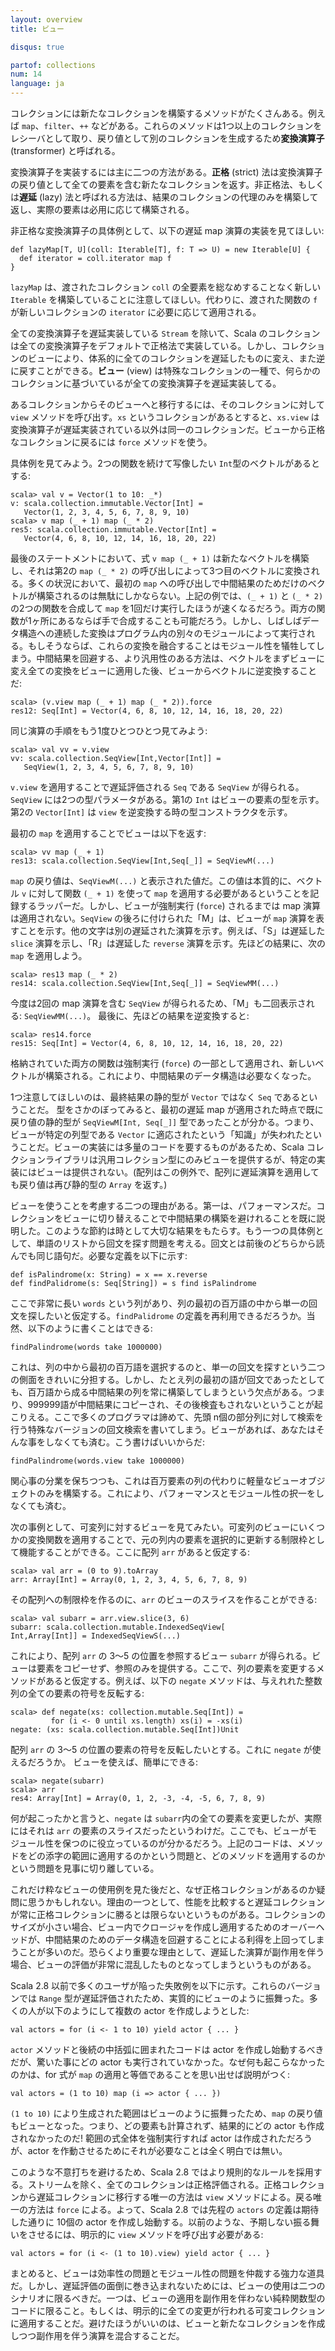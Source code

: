 ```yaml
---
layout: overview
title: ビュー

disqus: true

partof: collections
num: 14
language: ja
---
```


コレクションには新たなコレクションを構築するメソッドがたくさんある。例えば `map`、`filter`、`++` などがある。これらのメソッドは1つ以上のコレクションをレシーバとして取り、戻り値として別のコレクションを生成するため**変換演算子** 
(transformer) と呼ばれる。

変換演算子を実装するには主に二つの方法がある。**正格** (strict) 法は変換演算子の戻り値として全ての要素を含む新たなコレクションを返す。非正格法、もしくは**遅延** (lazy) 法と呼ばれる方法は、結果のコレクションの代理のみを構築して返し、実際の要素は必用に応じて構築される。

非正格な変換演算子の具体例として、以下の遅延 map 演算の実装を見てほしい:

    def lazyMap[T, U](coll: Iterable[T], f: T => U) = new Iterable[U] {
      def iterator = coll.iterator map f
    }

`lazyMap` は、渡されたコレクション `coll` の全要素を総なめすることなく新しい `Iterable` を構築していることに注意してほしい。代わりに、渡された関数の `f` が新しいコレクションの `iterator` に必要に応じて適用される。

全ての変換演算子を遅延実装している `Stream` を除いて、Scala のコレクションは全ての変換演算子をデフォルトで正格法で実装している。しかし、コレクションのビューにより、体系的に全てのコレクションを遅延したものに変え、また逆に戻すことができる。**ビュー** (view) は特殊なコレクションの一種で、何らかのコレクションに基づいているが全ての変換演算子を遅延実装してる。

あるコレクションからそのビューへと移行するには、そのコレクションに対して `view` メソッドを呼び出す。`xs` というコレクションがあるとすると、`xs.view` は変換演算子が遅延実装されている以外は同一のコレクションだ。ビューから正格なコレクションに戻るには `force` メソッドを使う。

具体例を見てみよう。2つの関数を続けて写像したい `Int`型のベクトルがあるとする:

    scala> val v = Vector(1 to 10: _*)
    v: scala.collection.immutable.Vector[Int] =
       Vector(1, 2, 3, 4, 5, 6, 7, 8, 9, 10)
    scala> v map (_ + 1) map (_ * 2)
    res5: scala.collection.immutable.Vector[Int] = 
       Vector(4, 6, 8, 10, 12, 14, 16, 18, 20, 22)

最後のステートメントにおいて、式 `v map (_ + 1)` は新たなベクトルを構築し、それは第2の `map (_ * 2)`
の呼び出しによって3つ目のベクトルに変換される。多くの状況において、最初の `map` への呼び出しで中間結果のためだけのベクトルが構築されるのは無駄にしかならない。上記の例では、`(_ + 1)` と `(_ * 2)` の2つの関数を合成して `map` を1回だけ実行したほうが速くなるだろう。両方の関数が1ヶ所にあるならば手で合成することも可能だろう。しかし、しばしばデータ構造への連続した変換はプログラム内の別々のモジュールによって実行される。もしそうならば、これらの変換を融合することはモジュール性を犠牲してしまう。中間結果を回避する、より汎用性のある方法は、ベクトルをまずビューに変え全ての変換をビューに適用した後、ビューからベクトルに逆変換することだ:

    scala> (v.view map (_ + 1) map (_ * 2)).force
    res12: Seq[Int] = Vector(4, 6, 8, 10, 12, 14, 16, 18, 20, 22)  

同じ演算の手順をもう1度ひとつひとつ見てみよう:

    scala> val vv = v.view
    vv: scala.collection.SeqView[Int,Vector[Int]] = 
       SeqView(1, 2, 3, 4, 5, 6, 7, 8, 9, 10)

`v.view` を適用することで遅延評価される `Seq` である `SeqView` が得られる。`SeqView` には2つの型パラメータがある。第1の `Int` はビューの要素の型を示す。第2の `Vector[Int]` は `view`
を逆変換する時の型コンストラクタを示す。

最初の `map` を適用することでビューは以下を返す:

    scala> vv map (_ + 1)
    res13: scala.collection.SeqView[Int,Seq[_]] = SeqViewM(...)

`map` の戻り値は、`SeqViewM(...)` と表示された値だ。この値は本質的に、ベクトル `v` に対して関数 `(_ + 1)` を使って `map` を適用する必要があるということを記録するラッパーだ。しかし、ビューが強制実行 (`force`) されるまでは map 演算は適用されない。`SeqView` の後ろに付けられた「M」は、ビューが `map` 演算を表すことを示す。他の文字は別の遅延された演算を示す。例えば、「S」は遅延した `slice` 演算を示し、「R」は遅延した `reverse` 演算を示す。先ほどの結果に、次の `map` を適用しよう。

    scala> res13 map (_ * 2)
    res14: scala.collection.SeqView[Int,Seq[_]] = SeqViewMM(...)

今度は2回の map 演算を含む `SeqView` が得られるため、「M」も二回表示される: `SeqViewMM(...)`。 最後に、先ほどの結果を逆変換すると:

    scala> res14.force
    res15: Seq[Int] = Vector(4, 6, 8, 10, 12, 14, 16, 18, 20, 22)

格納されていた両方の関数は強制実行 (`force`) の一部として適用され、新しいベクトルが構築される。これにより、中間結果のデータ構造は必要なくなった。

1つ注意してほしいのは、最終結果の静的型が `Vector` ではなく `Seq` であるということだ。 型をさかのぼってみると、最初の遅延 map が適用された時点で既に戻り値の静的型が `SeqViewM[Int, Seq[_]]` 型であったことが分かる。つまり、ビューが特定の列型である `Vector` に適応されたという「知識」が失われたということだ。ビューの実装には多量のコードを要するものがあるため、Scala コレクションライブラリは汎用コレクション型にのみビューを提供するが、特定の実装にはビューは提供されない。(配列はこの例外で、配列に遅延演算を適用しても戻り値は再び静的型の `Array` を返す。)

ビューを使うことを考慮する二つの理由がある。第一は、パフォーマンスだ。コレクションをビューに切り替えることで中間結果の構築を避けれることを既に説明した。このような節約は時として大切な結果をもたらす。もう一つの具体例として、単語のリストから回文を探す問題を考える。回文とは前後のどちらから読んでも同じ語句だ。必要な定義を以下に示す:

    def isPalindrome(x: String) = x == x.reverse
    def findPalidrome(s: Seq[String]) = s find isPalindrome

ここで非常に長い `words` という列があり、列の最初の百万語の中から単一の回文を探したいと仮定する。`findPalidrome` の定義を再利用できるだろうか。当然、以下のように書くことはできる:

    findPalindrome(words take 1000000)

これは、列の中から最初の百万語を選択するのと、単一の回文を探すという二つの側面をきれいに分担する。しかし、たとえ列の最初の語が回文であったとしても、百万語から成る中間結果の列を常に構築してしまうという欠点がある。つまり、999999語が中間結果にコピーされ、その後検査もされないということが起こりえる。ここで多くのプログラマは諦めて、先頭 n個の部分列に対して検索を行う特殊なバージョンの回文検索を書いてしまう。ビューがあれば、あなたはそんな事をしなくても済む。こう書けばいいからだ:

    findPalindrome(words.view take 1000000)

関心事の分業を保ちつつも、これは百万要素の列の代わりに軽量なビューオブジェクトのみを構築する。これにより、パフォーマンスとモジュール性の択一をしなくても済む。

次の事例として、可変列に対するビューを見てみたい。可変列のビューにいくつかの変換関数を適用することで、元の列内の要素を選択的に更新する制限枠として機能することができる。ここに配列 `arr` があると仮定する:

    scala> val arr = (0 to 9).toArray
    arr: Array[Int] = Array(0, 1, 2, 3, 4, 5, 6, 7, 8, 9)

その配列への制限枠を作るのに、`arr` のビューのスライスを作ることができる:

    scala> val subarr = arr.view.slice(3, 6)
    subarr: scala.collection.mutable.IndexedSeqView[
    Int,Array[Int]] = IndexedSeqViewS(...)

これにより、配列 `arr` の 3〜5 の位置を参照するビュー `subarr` が得られる。ビューは要素をコピーせず、参照のみを提供する。ここで、列の要素を変更するメソッドがあると仮定する。例えば、以下の `negate` メソッドは、与えれれた整数列の全ての要素の符号を反転する:

    scala> def negate(xs: collection.mutable.Seq[Int]) =
             for (i <- 0 until xs.length) xs(i) = -xs(i)
    negate: (xs: scala.collection.mutable.Seq[Int])Unit

配列 `arr` の 3〜5 の位置の要素の符号を反転したいとする。これに `negate` が使えるだろうか。 ビューを使えば、簡単にできる:

    scala> negate(subarr)
    scala> arr
    res4: Array[Int] = Array(0, 1, 2, -3, -4, -5, 6, 7, 8, 9)

何が起こったかと言うと、`negate` は `subarr`内の全ての要素を変更したが、実際にはそれは `arr`
の要素のスライスだったというわけだ。ここでも、ビューがモジュール性を保つのに役立っているのが分かるだろう。上記のコードは、メソッドをどの添字の範囲に適用するのかという問題と、どのメソッドを適用するのかという問題を見事に切り離している。

これだけ粋なビューの使用例を見た後だと、なぜ正格コレクションがあるのか疑問に思うかもしれない。理由の一つとして、性能を比較すると遅延コレクションが常に正格コレクションに勝るとは限らないというものがある。コレクションのサイズが小さい場合、ビュー内でクロージャを作成し適用するためのオーバーヘッドが、中間結果のためのデータ構造を回避することによる利得を上回ってしまうことが多いのだ。恐らくより重要な理由として、遅延した演算が副作用を伴う場合、ビューの評価が非常に混乱したものとなってしまうというものがある。

Scala 2.8 以前で多くのユーザが陥った失敗例を以下に示す。これらのバージョンでは `Range` 型が遅延評価されたため、実質的にビューのように振舞った。多くの人が以下のようにして複数の actor を作成しようとした:

    val actors = for (i <- 1 to 10) yield actor { ... }

`actor` メソッドと後続の中括弧に囲まれたコードは actor を作成し始動するべきだが、驚いた事にどの actor も実行されていなかった。なぜ何も起こらなかったのかは、for 式が `map` の適用と等価であることを思い出せば説明がつく:

    val actors = (1 to 10) map (i => actor { ... })

`(1 to 10)` により生成された範囲はビューのように振舞ったため、`map` の戻り値もビューとなった。つまり、どの要素も計算されず、結果的にどの actor も作成されなかったのだ! 範囲の式全体を強制実行すれば actor は作成されただろうが、actor
を作動させるためにそれが必要なことは全く明白では無い。

このような不意打ちを避けるため、Scala 2.8 ではより規則的なルールを採用する。ストリームを除く、全てのコレクションは正格評価される。正格コレクションから遅延コレクションに移行する唯一の方法は `view` メソッドによる。戻る唯一の方法は `force` による。よって、Scala 2.8 では先程の `actors` の定義は期待した通りに 10個の actor を作成し始動する。以前のような、予期しない振る舞いをさせるには、明示的に `view` メソッドを呼び出す必要がある:

    val actors = for (i <- (1 to 10).view) yield actor { ... }

まとめると、ビューは効率性の問題とモジュール性の問題を仲裁する強力な道具だ。しかし、遅延評価の面倒に巻き込まれないためには、ビューの使用は二つのシナリオに限るべきだ。一つは、ビューの適用を副作用を伴わない純粋関数型のコードに限ること。もしくは、明示的に全ての変更が行われる可変コレクションに適用することだ。避けたほうがいいのは、ビューと新たなコレクションを作成しつつ副作用を伴う演算を混合することだ。
